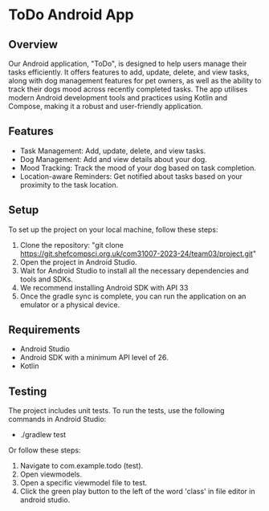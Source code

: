 # ToDo Android App

## Overview
Our Android application, "ToDo", is designed to help users manage their tasks efficiently. It offers features to add, update, delete, and view tasks, along with dog management features for pet owners, as well as the ability to track their dogs mood across recently completed tasks. The app utilises modern Android development tools and practices using Kotlin and Compose, making it a robust and user-friendly application.

## Features
- Task Management: Add, update, delete, and view tasks.
- Dog Management: Add and view details about your dog.
- Mood Tracking: Track the mood of your dog based on task completion.
- Location-aware Reminders: Get notified about tasks based on your proximity to the task location.

## Setup
To set up the project on your local machine, follow these steps:

1. Clone the repository:
"git clone https://git.shefcompsci.org.uk/com31007-2023-24/team03/project.git"
2. Open the project in Android Studio.
3. Wait for Android Studio to install all the necessary dependencies and tools and SDKs.
4. We recommend installing Android SDK with API 33
4. Once the gradle sync is complete, you can run the application on an emulator or a physical device.

## Requirements
- Android Studio
- Android SDK with a minimum API level of 26.
- Kotlin

## Testing
The project includes unit tests. To run the tests, use the following commands in Android Studio:
- ./gradlew test

Or follow these steps:
1. Navigate to com.example.todo (test).
2. Open viewmodels.
3. Open a specific viewmodel file to test.
4. Click the green play button to the left of the word 'class' in file editor in android studio.
